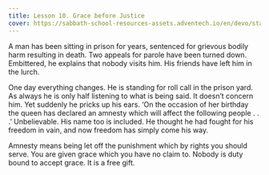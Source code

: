 ```yaml
---
title: Lesson 10. Grace before Justice
cover: https://sabbath-school-resources-assets.adventech.io/en/devo/start-into-life/10-grace-before-justice/27o1679506278764.jpg
---
```


A man has been sitting in prison for years, sentenced for grievous bodily harm resulting in death. Two appeals for parole have been turned down. Embittered, he explains that nobody visits him. His friends have left him in the lurch.

One day everything changes. He is standing for roll call in the prison yard. As always he is only half listening to what is being said. It doesn’t concern him. Yet suddenly he pricks up his ears. ‘On the occasion of her birthday the queen has declared an amnesty which will affect the following people . . .’ Unbelievable. His name too is included. He thought he had fought for his freedom in vain, and now freedom has simply come his way.

Amnesty means being let off the punishment which by rights you should serve. You are given grace which you have no claim to. Nobody is duty bound to accept grace. It is a free gift.